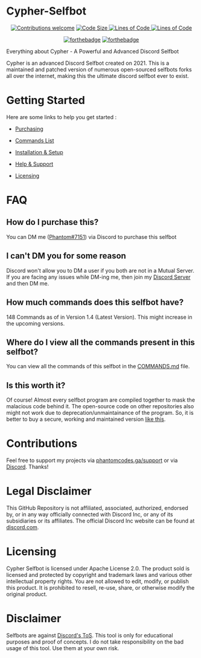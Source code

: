 # Cypher-Selfbot

<p align="center">
  <a href="https://github.com/SealedSaucer/Cypher-Selfbot"><img src="https://img.shields.io/badge/Contributions-Welcome-green?style=for-the-badge&logo=github" alt="Contributions welcome"/></a>
  <a href="https://github.com/SealedSaucer/Cypher-Selfbot"><img src="https://img.shields.io/badge/Code%20Size-40%20MB-blue?style=for-the-badge" alt="Code Size"/>
  <a href="https://github.com/SealedSaucer/Cypher-Selfbot"><img src="https://img.shields.io/badge/Lines%20of%20Code-3.2K-blue?style=for-the-badge" alt="Lines of Code"/>
  <a href="https://github.com/SealedSaucer/Cypher-Selfbot"><img src="https://img.shields.io/badge/Current%20Version-1.4-blue?style=for-the-badge" alt="Lines of Code"/>
</p>

<p align="center">
  <a href="https://phantomcodes.ga"><img src="https://forthebadge.com/images/badges/built-by-developers.svg" alt="forthebadge"/></a>
  <a href="https://github.com/SealedSaucer/Cypher-Selfbot"><img src="https://forthebadge.com/images/badges/built-with-love.svg" alt="forthebadge"/></a>
</p>

Everything about Cypher - A Powerful and Advanced Discord Selfbot

Cypher is an advanced Discord Selfbot created on 2021. This is a maintained and patched version of numerous open-sourced selfbots forks all over the internet, making this the ultimate discord selfbot ever to exist.

# Getting Started

Here are some links to help you get started : 

- [Purchasing](https://github.com/SealedSaucer/Cypher-Selfbot/blob/main/README.md#how-do-i-purchase-this)

- [Commands List](COMMANDS.md)

- [Installation & Setup](SETUP.md)

- [Help & Support](https://dsc.gg/phantom)

- [Licensing](https://github.com/SealedSaucer/Cypher-Selfbot/blob/main/README.md#licensing)

# FAQ

## How do I purchase this?

You can DM me ([Phantom#7151](https://dsc.gg/phantom)) via Discord to purchase this selfbot

## I can't DM you for some reason

Discord won't allow you to DM a user if you both are not in a Mutual Server. If you are facing any issues while DM-ing me, then join my [Discord Server](https://dsc.gg/phantom) and then DM me.

## How much commands does this selfbot have?

148 Commands as of in Version 1.4 (Latest Version). This might increase in the upcoming versions.

## Where do I view all the commands present in this selfbot?

You can view all the commands of this selfbot in the [COMMANDS.md](COMMANDS.md) file.

## Is this worth it?

Of course! Almost every selfbot program are compiled together to mask the malacious code behind it. The open-source code on other repositories also might not work due to deprecation/unmaintainance of the program. So, it is better to buy a secure, working and maintained version [like this](https://github.com/SealedSaucer/Cypher-Selfbot).

# Contributions

Feel free to support my projects via [phantomcodes.ga/support](https://phantomcodes.ga/support) or via [Discord](https://dsc.gg/phantom). Thanks!

# Legal Disclaimer

This GitHub Repository is not affiliated, associated, authorized, endorsed by, or in any way officially connected with Discord Inc, or any of its subsidiaries or its affiliates. The official Discord Inc website can be found at [discord.com](https://discord.com).

# Licensing

Cypher Selfbot is licensed under Apache License 2.0. The product sold is licensed and protected by copyright and trademark laws and various other intellectual property rights. You are not allowed to edit, modify, or publish this product. It is prohibited to resell, re-use, share, or otherwise modify the original product.

# Disclaimer

Selfbots are against [Discord's ToS](https://discord.com/terms). This tool is only for educational purposes and proof of concepts. I do not take responsibility on the bad usage of this tool. Use them at your own risk.
